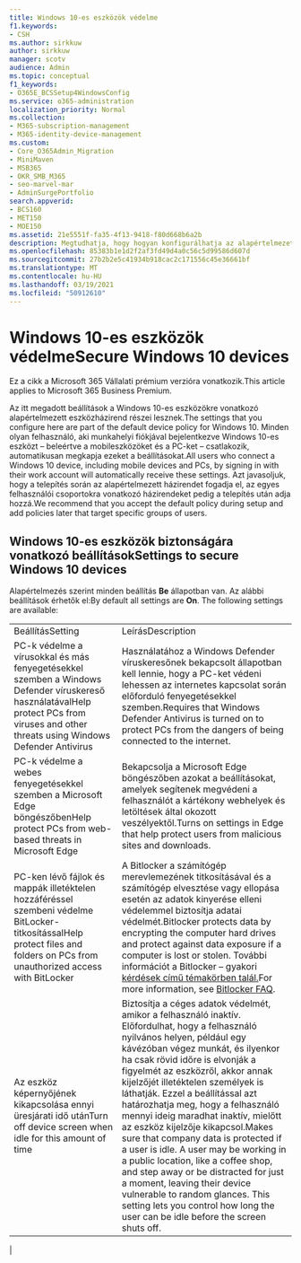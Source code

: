 ```yaml
---
title: Windows 10-es eszközök védelme
f1.keywords:
- CSH
ms.author: sirkkuw
author: sirkkuw
manager: scotv
audience: Admin
ms.topic: conceptual
f1_keywords:
- O365E_BCSSetup4WindowsConfig
ms.service: o365-administration
localization_priority: Normal
ms.collection:
- M365-subscription-management
- M365-identity-device-management
ms.custom:
- Core_O365Admin_Migration
- MiniMaven
- MSB365
- OKR_SMB_M365
- seo-marvel-mar
- AdminSurgePortfolio
search.appverid:
- BCS160
- MET150
- MOE150
ms.assetid: 21e5551f-fa35-4f13-9418-f80d668b6a2b
description: Megtudhatja, hogy hogyan konfigurálhatja az alapértelmezett eszköz-házirendet, amit minden Windows 10-es eszköz a munkahelyi vagy iskolai fiókjába való bejelentkezés után fog megkapni.
ms.openlocfilehash: 85383b1e1d2f2af3fd49d4a0c56c5d99586d607d
ms.sourcegitcommit: 27b2b2e5c41934b918cac2c171556c45e36661bf
ms.translationtype: MT
ms.contentlocale: hu-HU
ms.lasthandoff: 03/19/2021
ms.locfileid: "50912610"
---
```

# <a name="secure-windows-10-devices"></a><span data-ttu-id="95771-103">Windows 10-es eszközök védelme</span><span class="sxs-lookup"><span data-stu-id="95771-103">Secure Windows 10 devices</span></span>

<span data-ttu-id="95771-104">Ez a cikk a Microsoft 365 Vállalati prémium verzióra vonatkozik.</span><span class="sxs-lookup"><span data-stu-id="95771-104">This article applies to Microsoft 365 Business Premium.</span></span>

<span data-ttu-id="95771-105">Az itt megadott beállítások a Windows 10-es eszközökre vonatkozó alapértelmezett eszközházirend részei lesznek.</span><span class="sxs-lookup"><span data-stu-id="95771-105">The settings that you configure here are part of the default device policy for Windows 10.</span></span> <span data-ttu-id="95771-106">Minden olyan felhasználó, aki munkahelyi fiókjával bejelentkezve Windows 10-es eszközt – beleértve a mobileszközöket és a PC-ket – csatlakozik, automatikusan megkapja ezeket a beállításokat.</span><span class="sxs-lookup"><span data-stu-id="95771-106">All users who connect a Windows 10 device, including mobile devices and PCs, by signing in with their work account will automatically receive these settings.</span></span> <span data-ttu-id="95771-107">Azt javasoljuk, hogy a telepítés során az alapértelmezett házirendet fogadja el, az egyes felhasználói csoportokra vonatkozó házirendeket pedig a telepítés után adja hozzá.</span><span class="sxs-lookup"><span data-stu-id="95771-107">We recommend that you accept the default policy during setup and add policies later that target specific groups of users.</span></span>
  
## <a name="settings-to-secure-windows-10-devices"></a><span data-ttu-id="95771-108">Windows 10-es eszközök biztonságára vonatkozó beállítások</span><span class="sxs-lookup"><span data-stu-id="95771-108">Settings to secure Windows 10 devices</span></span>

<span data-ttu-id="95771-p102">Alapértelmezés szerint minden beállítás **Be** állapotban van. Az alábbi beállítások érhetők el:</span><span class="sxs-lookup"><span data-stu-id="95771-p102">By default all settings are **On**. The following settings are available:</span></span>
  
|||
|:-----|:-----|
|<span data-ttu-id="95771-111">Beállítás</span><span class="sxs-lookup"><span data-stu-id="95771-111">Setting</span></span>  <br/> |<span data-ttu-id="95771-112">Leírás</span><span class="sxs-lookup"><span data-stu-id="95771-112">Description</span></span>  <br/> |
|<span data-ttu-id="95771-113">PC-k védelme a vírusokkal és más fenyegetésekkel szemben a Windows Defender víruskereső használatával</span><span class="sxs-lookup"><span data-stu-id="95771-113">Help protect PCs from viruses and other threats using Windows Defender Antivirus</span></span>  <br/> |<span data-ttu-id="95771-114">Használatához a Windows Defender víruskeresőnek bekapcsolt állapotban kell lennie, hogy a PC-ket védeni lehessen az internetes kapcsolat során előforduló fenyegetésekkel szemben.</span><span class="sxs-lookup"><span data-stu-id="95771-114">Requires that Windows Defender Antivirus is turned on to protect PCs from the dangers of being connected to the internet.</span></span>  <br/> |
|<span data-ttu-id="95771-115">PC-k védelme a webes fenyegetésekkel szemben a Microsoft Edge böngészőben</span><span class="sxs-lookup"><span data-stu-id="95771-115">Help protect PCs from web-based threats in Microsoft Edge</span></span>  <br/> |<span data-ttu-id="95771-116">Bekapcsolja a Microsoft Edge böngészőben azokat a beállításokat, amelyek segítenek megvédeni a felhasználót a kártékony webhelyek és letöltések által okozott veszélyektől.</span><span class="sxs-lookup"><span data-stu-id="95771-116">Turns on settings in Edge that help protect users from malicious sites and downloads.</span></span>  <br/> |
|<span data-ttu-id="95771-117">PC-ken lévő fájlok és mappák illetéktelen hozzáféréssel szembeni védelme BitLocker-titkosítással</span><span class="sxs-lookup"><span data-stu-id="95771-117">Help protect files and folders on PCs from unauthorized access with BitLocker</span></span>  <br/> |<span data-ttu-id="95771-118">A Bitlocker a számítógép merevlemezének titkosításával és a számítógép elvesztése vagy ellopása esetén az adatok kinyerése elleni védelemmel biztosítja adatai védelmét.</span><span class="sxs-lookup"><span data-stu-id="95771-118">Bitlocker protects data by encrypting the computer hard drives and protect against data exposure if a computer is lost or stolen.</span></span> <span data-ttu-id="95771-119">További információt a Bitlocker – gyakori [kérdések című témakörben talál.](/windows/security/information-protection/bitlocker/bitlocker-frequently-asked-questions)</span><span class="sxs-lookup"><span data-stu-id="95771-119">For more information, see [Bitlocker FAQ](/windows/security/information-protection/bitlocker/bitlocker-frequently-asked-questions).</span></span>  <br/> |
|<span data-ttu-id="95771-120">Az eszköz képernyőjének kikapcsolása ennyi üresjárati idő után</span><span class="sxs-lookup"><span data-stu-id="95771-120">Turn off device screen when idle for this amount of time</span></span>  <br/> |<span data-ttu-id="95771-p104">Biztosítja a céges adatok védelmét, amikor a felhasználó inaktív. Előfordulhat, hogy a felhasználó nyilvános helyen, például egy kávézóban végez munkát, és ilyenkor ha csak rövid időre is elvonják a figyelmét az eszközről, akkor annak kijelzőjét illetéktelen személyek is láthatják. Ezzel a beállítással azt határozhatja meg, hogy a felhasználó mennyi ideig maradhat inaktív, mielőtt az eszköz kijelzője kikapcsol.</span><span class="sxs-lookup"><span data-stu-id="95771-p104">Makes sure that company data is protected if a user is idle. A user may be working in a public location, like a coffee shop, and step away or be distracted for just a moment, leaving their device vulnerable to random glances. This setting lets you control how long the user can be idle before the screen shuts off.</span></span>  <br/> |
|